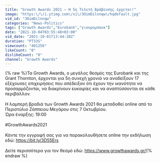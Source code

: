 ```yaml
---
title: "Growth Awards 2021 – Η 5η Τελετή Βράβευσης έρχεται!"
image: "https:\/\/i.ytimg.com\/vi\/3OimDilnnqw\/hqdefault.jpg"
vid_id: "3OimDilnnqw"
categories: "News-Politics"
tags: ["Growth Awards","Eurobank","γιουρομπανκ"]
date: "2021-10-04T03:55:48+03:00"
vid_date: "2021-10-01T13:44:38Z"
duration: "PT33S"
viewcount: "401256"
likeCount: "0"
dislikeCount: "0"
channel: "Growth Awards"
---
```

{% raw %}Τα Growth Awards, ο μεγάλος θεσμός της Eurobank και της Grant Thornton, έρχονται για 5η συνεχή χρονιά να αναδείξουν 17 εξέχουσες επιχειρήσεις που απέδειξαν ότι έχουν την ικανότητα να προσαρμόζονται, να διακρίνουν ευκαιρίες και να αναπτύσσονται σε κάθε περιβάλλον.<br /><br />Η λαμπερή βραδιά των Growth Awards 2021 θα μεταδοθεί online από το Περιστύλιο Ζάππειου Μεγάρου στις 7 Οκτωβρίου.<br />Ώρα έναρξης: 19:00<br /><br />#GrowthAwards2021<br /><br />Κάντε την εγγραφή σας για να παρακολουθήσετε online την εκδήλωση εδώ: <a rel="nofollow" target="blank" href="https://bit.ly/3D55Ers">https://bit.ly/3D55Ers</a><br /> <br />Δείτε περισσότερα για τον θεσμό εδώ: <a rel="nofollow" target="blank" href="https://www.growthawards.gr/">https://www.growthawards.gr/</a>{% endraw %}
